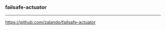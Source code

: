 ### failsafe-actuator
---
https://github.com/zalando/failsafe-actuator

```
```

```
```

```
```


